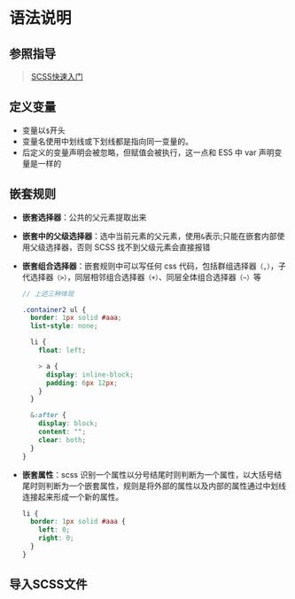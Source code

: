 # 语法说明

## 参照指导

> [SCSS快速入门](https://juejin.im/post/5cf488ea518825378867758f#heading-3)

## 定义变量

- 变量以`$`开头
- 变量名使用中划线或下划线都是指向同一变量的。
- 后定义的变量声明会被忽略，但赋值会被执行，这一点和 ES5 中 var 声明变量是一样的

## 嵌套规则

- **嵌套选择器**：公共的父元素提取出来

- **嵌套中的父级选择器**：选中当前元素的父元素，使用`&`表示;只能在嵌套内部使用父级选择器，否则 SCSS 找不到父级元素会直接报错

- **嵌套组合选择器**：嵌套规则中可以写任何 css 代码，包括群组选择器`（,）`，子代选择器`（>）`，同层相邻组合选择器`（+）`、同层全体组合选择器`（~）`等

  ```scss
  // 上述三种体现

  .container2 ul {
    border: 1px solid #aaa;
    list-style: none;

    li {
      float: left;

      > a {
        display: inline-block;
        padding: 6px 12px;
      }
    }

    &:after {
      display: block;
      content: "";
      clear: both;
    }
  }
  ```

- **嵌套属性**：scss 识别一个属性以分号结尾时则判断为一个属性，以大括号结尾时则判断为一个嵌套属性，规则是将外部的属性以及内部的属性通过中划线连接起来形成一个新的属性。

  ```scss
  li {
    border: 1px solid #aaa {
      left: 0;
      right: 0;
    }
  }
  ```

## 导入SCSS文件
